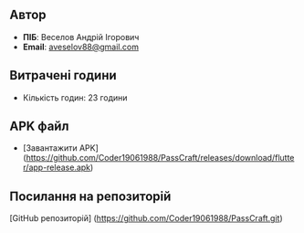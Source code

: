 ## Автор
- **ПІБ**: Веселов Андрій Ігорович
- **Email**: aveselov88@gmail.com

## Витрачені години 
- Кількість годин: 23 години

## APK файл
 - [Завантажити APK] (https://github.com/Coder19061988/PassCraft/releases/download/flutter/app-release.apk)

## Посилання на репозиторій
 [GitHub репозиторій] (https://github.com/Coder19061988/PassCraft.git)
